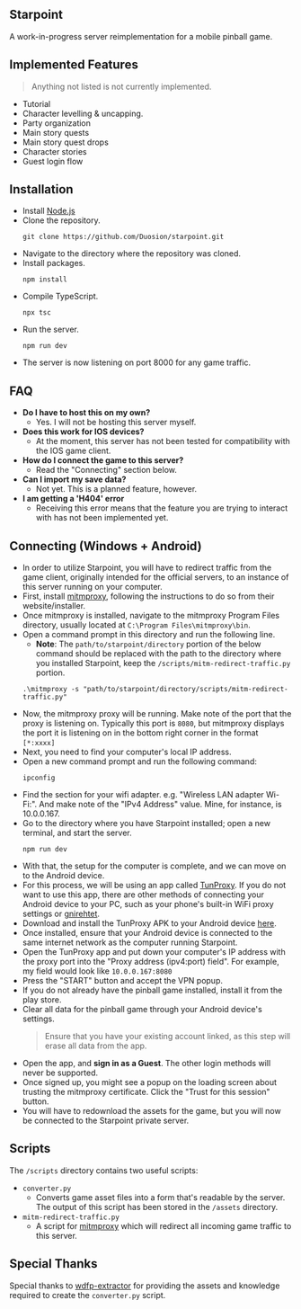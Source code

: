## Starpoint
A work-in-progress server reimplementation for a mobile pinball game.

## Implemented Features
> Anything not listed is not currently implemented.
* Tutorial
* Character levelling & uncapping.
* Party organization
* Main story quests
* Main story quest drops
* Character stories
* Guest login flow

## Installation
- Install [Node.js](https://nodejs.org/en/download/package-manager)
- Clone the repository.
  ```
  git clone https://github.com/Duosion/starpoint.git
  ```
- Navigate to the directory where the repository was cloned.
- Install packages.
  ```
  npm install
  ```
- Compile TypeScript.
  ```
  npx tsc
  ```
- Run the server.
  ```
  npm run dev
  ```
- The server is now listening on port 8000 for any game traffic.

## FAQ
- **Do I have to host this on my own?**
  - Yes. I will not be hosting this server myself.
- **Does this work for IOS devices?**
  - At the moment, this server has not been tested for compatibility with the IOS game client.
- **How do I connect the game to this server?**
  - Read the "Connecting" section below.
- **Can I import my save data?**
  - Not yet. This is a planned feature, however.
- **I am getting a 'H404' error**
  - Receiving this error means that the feature you are trying to interact with has not been implemented yet.

## Connecting (Windows + Android)
- In order to utilize Starpoint, you will have to redirect traffic from the game client, originally intended for the official servers, to an instance of this server running on your computer.
- First, install [mitmproxy](https://mitmproxy.org/), following the instructions to do so from their website/installer.
- Once mitmproxy is installed, navigate to the mitmproxy Program Files directory, usually located at ``C:\Program Files\mitmproxy\bin``.
- Open a command prompt in this directory and run the following line.
  - **Note**: The ``path/to/starpoint/directory`` portion of the below command should be replaced with the path to the directory where you installed Starpoint, keep the ``/scripts/mitm-redirect-traffic.py`` portion.
  ```
  .\mitmproxy -s "path/to/starpoint/directory/scripts/mitm-redirect-traffic.py"
  ```
- Now, the mitmproxy proxy will be running. Make note of the port that the proxy is listening on. Typically this port is ``8080``, but mitmproxy displays the port it is listening on in the bottom right corner in the format ``[*:xxxx]``
- Next, you need to find your computer's local IP address.
- Open a new command prompt and run the following command:
  ```
  ipconfig
  ```
- Find the section for your wifi adapter. e.g. "Wireless LAN adapter Wi-Fi:". And make note of the "IPv4 Address" value. Mine, for instance, is 10.0.0.167.
- Go to the directory where you have Starpoint installed; open a new terminal, and start the server.
  ```
  npm run dev
  ```
- With that, the setup for the computer is complete, and we can move on to the Android device.
- For this process, we will be using an app called [TunProxy](https://github.com/raise-isayan/TunProxy). If you do not want to use this app, there are other methods of connecting your Android device to your PC, such as your phone's built-in WiFi proxy settings or [gnirehtet](https://github.com/Genymobile/gnirehtet).
- Download and install the TunProxy APK to your Android device [here](https://github.com/yogkin/HttpProxy/releases/tag/1.0.1).
- Once installed, ensure that your Android device is connected to the same internet network as the computer running Starpoint.
- Open the TunProxy app and put down your computer's IP address with the proxy port into the "Proxy address (ipv4:port) field". For example, my field would look like ``10.0.0.167:8080``
- Press the "START" button and accept the VPN popup.
- If you do not already have the pinball game installed, install it from the play store.
- Clear all data for the pinball game through your Android device's settings.
  > Ensure that you have your existing account linked, as this step will erase all data from the app.
- Open the app, and **sign in as a Guest**. The other login methods will never be supported.
- Once signed up, you might see a popup on the loading screen about trusting the mitmproxy certificate. Click the "Trust for this session" button.
- You will have to redownload the assets for the game, but you will now be connected to the Starpoint private server.

## Scripts
The ``/scripts`` directory contains two useful scripts:
- ``converter.py``
  - Converts game asset files into a form that's readable by the server. The output of this script has been stored in the ``/assets`` directory.
- ``mitm-redirect-traffic.py``
  - A script for [mitmproxy](https://mitmproxy.org/) which will redirect all incoming game traffic to this server.

## Special Thanks
Special thanks to [wdfp-extractor](https://github.com/ScripterSugar/wdfp-extractor) for providing the assets and knowledge required to create the ``converter.py`` script.